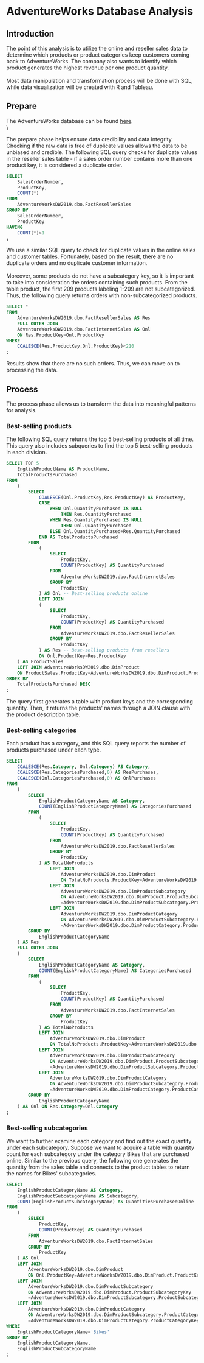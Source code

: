 # AdventureWorks Database Analysis
## Introduction

The point of this analysis is to utilize the online and reseller sales data to determine which products or product categories keep customers coming back to AdventureWorks. The company also wants to identify which product generates the highest revenue per one product quantity.<br/>\
Most data manipulation and transformation process will be done with SQL, while data visualization will be created with R and Tableau.

## Prepare

The AdventureWorks database can be found [here](https://docs.microsoft.com/en-us/sql/samples/adventureworks-install-configure?view=sql-server-ver16&tabs=ssms). <br/>\

The prepare phase helps ensure data credibility and data integrity. Checking if the raw data is free of duplicate values allows the data to be unbiased and credible. The following SQL query checks for duplicate values in the reseller sales table - if a sales order number contains more than one product key, it is considered a duplicate order.
```sql
SELECT 
	SalesOrderNumber,
	ProductKey,
	COUNT(*)
FROM 
	AdventureWorksDW2019.dbo.FactResellerSales
GROUP BY
	SalesOrderNumber,
	ProductKey
HAVING
	COUNT(*)>1
;
```
We use a similar SQL query to check for duplicate values in the online sales and customer tables. Fortunately, based on the result, there are no duplicate orders and no duplicate customer information. <br/>\
Moreover, some products do not have a subcategory key, so it is important to take into consideration the orders containing such products. From the table product, the first 209 products labeling 1-209 are not subcategorized. Thus, the following query returns orders with non-subcategorized products.
```sql
SELECT *
FROM 
	AdventureWorksDW2019.dbo.FactResellerSales AS Res
	FULL OUTER JOIN
	AdventureWorksDW2019.dbo.FactInternetSales AS Onl 
	ON Res.ProductKey=Onl.ProductKey
WHERE
	COALESCE(Res.ProductKey,Onl.ProductKey)<210
;
```
Results show that there are no such orders. Thus, we can move on to processing the data.

## Process
The process phase allows us to transform the data into meaningful patterns for analysis. 
### Best-selling products
The following SQL query returns the top 5 best-selling products of all time. This query also includes subqueries to find the top 5 best-selling products in each division.
```sql
SELECT TOP 5
	EnglishProductName AS ProductName,
	TotalProductsPurchased
FROM
	(
		SELECT								
			COALESCE(Onl.ProductKey,Res.ProductKey) AS ProductKey,
			CASE
				WHEN Onl.QuantityPurchased IS NULL 
					THEN Res.QuantityPurchased
				WHEN Res.QuantityPurchased IS NULL 
					THEN Onl.QuantityPurchased
				ELSE Onl.QuantityPurchased+Res.QuantityPurchased 
			END AS TotalProductsPurchased
		FROM 
			(
				SELECT
					ProductKey,
					COUNT(ProductKey) AS QuantityPurchased
				FROM 
					AdventureWorksDW2019.dbo.FactInternetSales
				GROUP BY
					ProductKey
			) AS Onl -- Best-selling products online
			LEFT JOIN
			(
				SELECT
					ProductKey,
					COUNT(ProductKey) AS QuantityPurchased
				FROM 
					AdventureWorksDW2019.dbo.FactResellerSales
				GROUP BY
					ProductKey
			) AS Res -- Best-selling products from resellers
			ON Onl.ProductKey=Res.ProductKey
	) AS ProductSales
	LEFT JOIN AdventureWorksDW2019.dbo.DimProduct
	ON ProductSales.ProductKey=AdventureWorksDW2019.dbo.DimProduct.ProductKey -- Return the product name
ORDER BY
	TotalProductsPurchased DESC
;
```
The query first generates a table with product keys and the corresponding quantity. Then, it returns the products' names through a JOIN clause with the product description table.
### Best-selling categories
Each product has a category, and this SQL query reports the number of products purchased under each type.
```sql
SELECT
	COALESCE(Res.Category, Onl.Category) AS Category,
	COALESCE(Res.CategoriesPurchased,0) AS ResPurchases,
	COALESCE(Onl.CategoriesPurchased,0) AS OnlPurchases
FROM
	(
		SELECT 
			EnglishProductCategoryName AS Category,
			COUNT(EnglishProductCategoryName) AS CategoriesPurchased
		FROM 
			(
				SELECT
					ProductKey,
					COUNT(ProductKey) AS QuantityPurchased
				FROM
					AdventureWorksDW2019.dbo.FactResellerSales
				GROUP BY
					ProductKey
			) AS TotalNoProducts
				LEFT JOIN
					AdventureWorksDW2019.dbo.DimProduct
					ON TotalNoProducts.ProductKey=AdventureWorksDW2019.dbo.DimProduct.ProductKey
				LEFT JOIN
					AdventureWorksDW2019.dbo.DimProductSubcategory
					ON AdventureWorksDW2019.dbo.DimProduct.ProductSubcategoryKey
					=AdventureWorksDW2019.dbo.DimProductSubcategory.ProductSubcategoryKey
				LEFT JOIN
					AdventureWorksDW2019.dbo.DimProductCategory
					ON AdventureWorksDW2019.dbo.DimProductSubcategory.ProductCategoryKey
					=AdventureWorksDW2019.dbo.DimProductCategory.ProductCategoryKey
		GROUP BY
			EnglishProductCategoryName
	) AS Res
	FULL OUTER JOIN
	(
		SELECT 
			EnglishProductCategoryName AS Category,
			COUNT(EnglishProductCategoryName) AS CategoriesPurchased
		FROM 
			(
				SELECT
					ProductKey,
					COUNT(ProductKey) AS QuantityPurchased
				FROM 
					AdventureWorksDW2019.dbo.FactInternetSales
				GROUP BY
					ProductKey
			) AS TotalNoProducts
			LEFT JOIN
				AdventureWorksDW2019.dbo.DimProduct
				ON TotalNoProducts.ProductKey=AdventureWorksDW2019.dbo.DimProduct.ProductKey
			LEFT JOIN
				AdventureWorksDW2019.dbo.DimProductSubcategory
				ON AdventureWorksDW2019.dbo.DimProduct.ProductSubcategoryKey
				=AdventureWorksDW2019.dbo.DimProductSubcategory.ProductSubcategoryKey
			LEFT JOIN
				AdventureWorksDW2019.dbo.DimProductCategory
				ON AdventureWorksDW2019.dbo.DimProductSubcategory.ProductCategoryKey
				=AdventureWorksDW2019.dbo.DimProductCategory.ProductCategoryKey
		GROUP BY
			EnglishProductCategoryName
	) AS Onl ON Res.Category=Onl.Category
;
```
### Best-selling subcategories
We want to further examine each category and find out the exact quantity under each subcategory. Suppose we want to acquire a table with quantity count for each subcategory under the category Bikes that are purchased online. Similar to the previous query, the following one generates the quantity from the sales table and connects to the product tables to return the names for Bikes' subcategories.
```sql
SELECT 
	EnglishProductCategoryName AS Category,
	EnglishProductSubcategoryName AS Subcategory,
	COUNT(EnglishProductSubcategoryName) AS QuantitiesPurchasedOnline
FROM 
	(
		SELECT
			ProductKey,
			COUNT(ProductKey) AS QuantityPurchased
		FROM 
			AdventureWorksDW2019.dbo.FactInternetSales
		GROUP BY
			ProductKey
	) AS Onl
	LEFT JOIN
		AdventureWorksDW2019.dbo.DimProduct
		ON Onl.ProductKey=AdventureWorksDW2019.dbo.DimProduct.ProductKey
	LEFT JOIN
		AdventureWorksDW2019.dbo.DimProductSubcategory
		ON AdventureWorksDW2019.dbo.DimProduct.ProductSubcategoryKey
		=AdventureWorksDW2019.dbo.DimProductSubcategory.ProductSubcategoryKey
	LEFT JOIN
		AdventureWorksDW2019.dbo.DimProductCategory
		ON AdventureWorksDW2019.dbo.DimProductSubcategory.ProductCategoryKey
		=AdventureWorksDW2019.dbo.DimProductCategory.ProductCategoryKey
WHERE 
	EnglishProductCategoryName='Bikes'
GROUP BY
	EnglishProductCategoryName, 
	EnglishProductSubcategoryName
;
```
